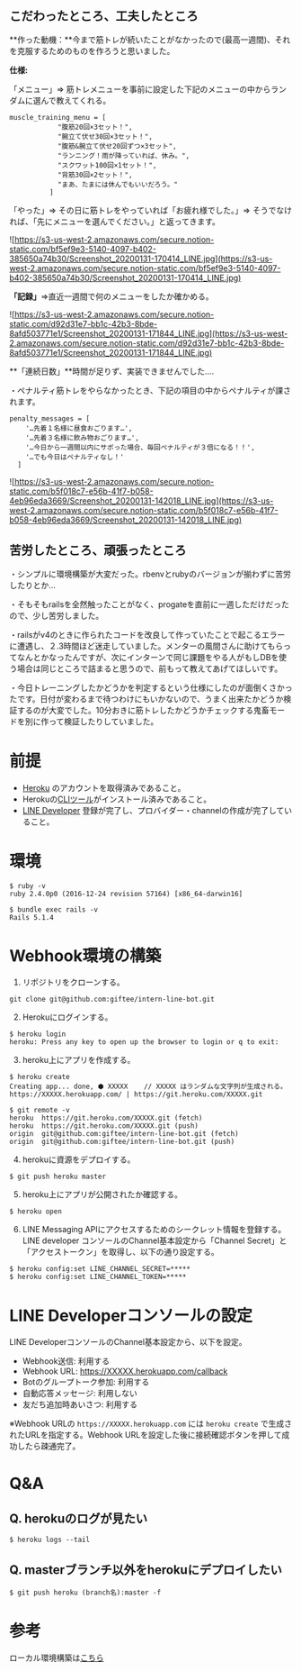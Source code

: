 ## **こだわったところ、工夫したところ**

**作った動機：**今まで筋トレが続いたことがなかったので(最高一週間)、それを克服するためのものを作ろうと思いました。

**仕様:**

「メニュー」=> 筋トレメニューを事前に設定した下記のメニューの中からランダムに選んで教えてくれる。

    muscle_training_menu = [
                "腹筋20回×3セット！",
                "腕立て伏せ30回×3セット！",
                "腹筋&腕立て伏せ20回ずつ×3セット",
                "ランニング！雨が降っていれば、休み。",
                "スクワット100回×1セット！",
                "背筋30回×2セット！",
                "まあ、たまには休んでもいいだろう。"
              ]

「やった」=> その日に筋トレをやっていれば「お疲れ様でした。」=> そうでなければ、「先にメニューを選んでください。」と返ってきます。

![https://s3-us-west-2.amazonaws.com/secure.notion-static.com/bf5ef9e3-5140-4097-b402-385650a74b30/Screenshot_20200131-170414_LINE.jpg](https://s3-us-west-2.amazonaws.com/secure.notion-static.com/bf5ef9e3-5140-4097-b402-385650a74b30/Screenshot_20200131-170414_LINE.jpg)

**「記録」**=>直近一週間で何のメニューをしたか確かめる。

![https://s3-us-west-2.amazonaws.com/secure.notion-static.com/d92d31e7-bb1c-42b3-8bde-8afd503771e1/Screenshot_20200131-171844_LINE.jpg](https://s3-us-west-2.amazonaws.com/secure.notion-static.com/d92d31e7-bb1c-42b3-8bde-8afd503771e1/Screenshot_20200131-171844_LINE.jpg)

**「連続日数」**時間が足りず、実装できませんでした....

・ペナルティ筋トレをやらなかったとき、下記の項目の中からペナルティが課されます。

    penalty_messages = [
        '…先着１名様に昼食おごります…',
        '…先着３名様に飲み物おごります…',
        '…今日から一週間以内にサボった場合、毎回ペナルティが３倍になる！！',
        '…でも今日はペナルティなし！'
      ]

![https://s3-us-west-2.amazonaws.com/secure.notion-static.com/b5f018c7-e56b-41f7-b058-4eb96eda3669/Screenshot_20200131-142018_LINE.jpg](https://s3-us-west-2.amazonaws.com/secure.notion-static.com/b5f018c7-e56b-41f7-b058-4eb96eda3669/Screenshot_20200131-142018_LINE.jpg)

## **苦労したところ、頑張ったところ**

・シンプルに環境構築が大変だった。rbenvとrubyのバージョンが揃わずに苦労したりとか...

・そもそもrailsを全然触ったことがなく、progateを直前に一週しただけだったので、少し苦労しました。

・railsがv4のときに作られたコードを改良して作っていたことで起こるエラーに遭遇し、２.3時間ほど迷走していました。メンターの風間さんに助けてもらってなんとかなったんですが、次にインターンで同じ課題をやる人がもしDBを使う場合は同じところで詰まると思うので、前もって教えてあげてほしいです。

・今日トレーニングしたかどうかを判定するという仕様にしたのが面倒くさかったです。日付が変わるまで待つわけにもいかないので、うまく出来たかどうか検証するのが大変でした。10分おきに筋トレしたかどうかチェックする鬼畜モードを別に作って検証したりしていました。




# 前提
- [Heroku](https://jp.heroku.com/) のアカウントを取得済みであること。
- Herokuの[CLIツール](https://devcenter.heroku.com/articles/getting-started-with-ruby#set-up)がインストール済みであること。
- [LINE Developer](https://developers.line.me/ja/) 登録が完了し、プロバイダー・channelの作成が完了していること。

# 環境
```
$ ruby -v
ruby 2.4.0p0 (2016-12-24 revision 57164) [x86_64-darwin16]

$ bundle exec rails -v
Rails 5.1.4
```

# Webhook環境の構築
1. リポジトリをクローンする。
```
git clone git@github.com:giftee/intern-line-bot.git
```

2. Herokuにログインする。
```
$ heroku login
heroku: Press any key to open up the browser to login or q to exit:
```

3. heroku上にアプリを作成する。
```
$ heroku create
Creating app... done, ⬢ XXXXX    // XXXXX はランダムな文字列が生成される。
https://XXXXX.herokuapp.com/ | https://git.heroku.com/XXXXX.git

$ git remote -v
heroku	https://git.heroku.com/XXXXX.git (fetch)
heroku	https://git.heroku.com/XXXXX.git (push)
origin	git@github.com:giftee/intern-line-bot.git (fetch)
origin	git@github.com:giftee/intern-line-bot.git (push)
```

4. herokuに資源をデプロイする。
```
$ git push heroku master
```

5. heroku上にアプリが公開されたか確認する。
```
$ heroku open
```

6. LINE Messaging APIにアクセスするためのシークレット情報を登録する。
LINE developer コンソールのChannel基本設定から「Channel Secret」と「アクセストークン」を取得し、以下の通り設定する。
```
$ heroku config:set LINE_CHANNEL_SECRET=*****
$ heroku config:set LINE_CHANNEL_TOKEN=*****
```

# LINE Developerコンソールの設定
LINE DeveloperコンソールのChannel基本設定から、以下を設定。

- Webhook送信: 利用する
- Webhook URL: https://XXXXX.herokuapp.com/callback
- Botのグループトーク参加: 利用する
- 自動応答メッセージ: 利用しない
- 友だち追加時あいさつ: 利用する

※Webhook URLの `https://XXXXX.herokuapp.com` には `heroku create` で生成されたURLを指定する。Webhook URLを設定した後に接続確認ボタンを押して成功したら疎通完了。

# Q&A
## Q. herokuのログが見たい
```
$ heroku logs --tail
```

## Q. masterブランチ以外をherokuにデプロイしたい
```
$ git push heroku (branch名):master -f
```

# 参考
ローカル環境構築は[こちら](https://github.com/giftee/intern-line-bot/wiki/%E3%83%AD%E3%83%BC%E3%82%AB%E3%83%AB%E7%92%B0%E5%A2%83%E6%A7%8B%E7%AF%89)
